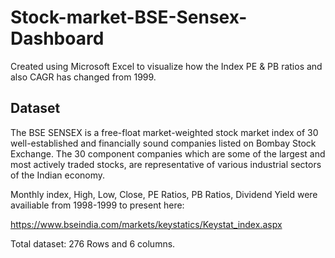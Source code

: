 # Stock-market-BSE-Sensex-Dashboard
Created using Microsoft Excel to visualize how the Index PE &amp; PB ratios  and also CAGR has changed from 1999. 


## Dataset

The BSE SENSEX is a free-float market-weighted stock market index of 30 well-established and financially sound companies listed on Bombay Stock Exchange. The 30 component companies which are some of the largest and most actively traded stocks, are representative of various industrial sectors of the Indian economy.

Monthly index, High,	Low,	Close,	PE Ratios,	PB Ratios,	Dividend Yield were availiable from 1998-1999 to present here:

https://www.bseindia.com/markets/keystatics/Keystat_index.aspx

Total dataset: 276 Rows and 6 columns. 
